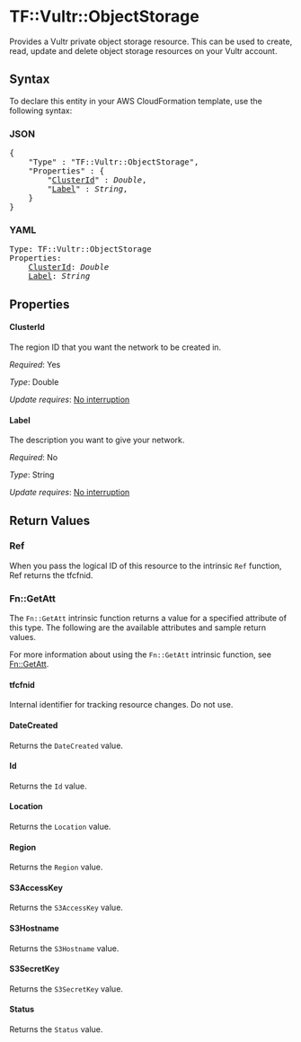 # TF::Vultr::ObjectStorage

Provides a Vultr private object storage resource. This can be used to create, read, update and delete object storage resources on your Vultr account.

## Syntax

To declare this entity in your AWS CloudFormation template, use the following syntax:

### JSON

<pre>
{
    "Type" : "TF::Vultr::ObjectStorage",
    "Properties" : {
        "<a href="#clusterid" title="ClusterId">ClusterId</a>" : <i>Double</i>,
        "<a href="#label" title="Label">Label</a>" : <i>String</i>,
    }
}
</pre>

### YAML

<pre>
Type: TF::Vultr::ObjectStorage
Properties:
    <a href="#clusterid" title="ClusterId">ClusterId</a>: <i>Double</i>
    <a href="#label" title="Label">Label</a>: <i>String</i>
</pre>

## Properties

#### ClusterId

The region ID that you want the network to be created in.

_Required_: Yes

_Type_: Double

_Update requires_: [No interruption](https://docs.aws.amazon.com/AWSCloudFormation/latest/UserGuide/using-cfn-updating-stacks-update-behaviors.html#update-no-interrupt)

#### Label

The description you want to give your network.

_Required_: No

_Type_: String

_Update requires_: [No interruption](https://docs.aws.amazon.com/AWSCloudFormation/latest/UserGuide/using-cfn-updating-stacks-update-behaviors.html#update-no-interrupt)

## Return Values

### Ref

When you pass the logical ID of this resource to the intrinsic `Ref` function, Ref returns the tfcfnid.

### Fn::GetAtt

The `Fn::GetAtt` intrinsic function returns a value for a specified attribute of this type. The following are the available attributes and sample return values.

For more information about using the `Fn::GetAtt` intrinsic function, see [Fn::GetAtt](https://docs.aws.amazon.com/AWSCloudFormation/latest/UserGuide/intrinsic-function-reference-getatt.html).

#### tfcfnid

Internal identifier for tracking resource changes. Do not use.

#### DateCreated

Returns the <code>DateCreated</code> value.

#### Id

Returns the <code>Id</code> value.

#### Location

Returns the <code>Location</code> value.

#### Region

Returns the <code>Region</code> value.

#### S3AccessKey

Returns the <code>S3AccessKey</code> value.

#### S3Hostname

Returns the <code>S3Hostname</code> value.

#### S3SecretKey

Returns the <code>S3SecretKey</code> value.

#### Status

Returns the <code>Status</code> value.

